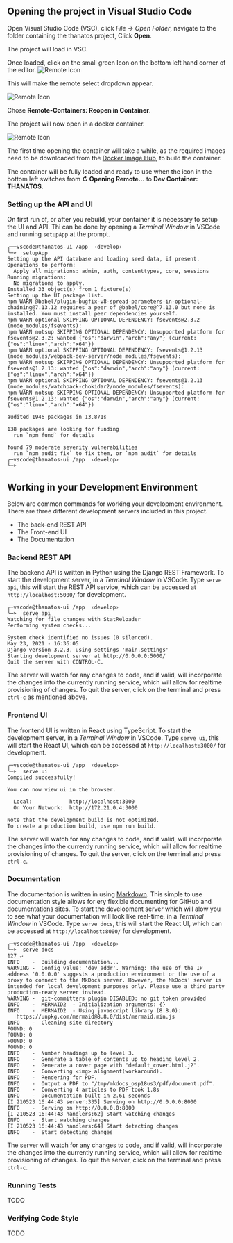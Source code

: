 ## Opening the project in Visual Studio Code

Open Visual Studio Code (VSC), click _File -> Open Folder_, navigate to the folder containing the thanatos project, Click **Open**.

The project will load in VSC.

Once loaded, click on the small green Icon on the bottom left hand corner of the editor. ![Remote Icon](../img/vsc-icon.png)

This will make the remote select dropdown appear.

![Remote Icon](../img/vsc-remoteopen.png)

Chose **Remote-Containers: Reopen in Container**.

The project will now open in a docker container.

![Remote Icon](../img/vsc-opening.png)

The first time opening the container will take a while, as the required images need to be downloaded from the [Docker Image Hub](https://hub.docker.com/), to build the container.

The container will be fully loaded and ready to use when the icon in the bottom left switches from **↻ Opening Remote...** to **Dev Container: THANATOS**.

### Setting up the API and UI

On first run of, or after you rebuild, your container it is necessary to setup the UI and API. Thi can be done by opening a _Terminal Window_ in VSCode and running `setupApp` at the prompt.

```nohighlight
╭──vscode@thanatos-ui /app  ‹develop›
╰─➤  setupApp
Setting up the API database and loading seed data, if present.
Operations to perform:
  Apply all migrations: admin, auth, contenttypes, core, sessions
Running migrations:
  No migrations to apply.
Installed 33 object(s) from 1 fixture(s)
Setting up the UI package list.
npm WARN @babel/plugin-bugfix-v8-spread-parameters-in-optional-chaining@7.13.12 requires a peer of @babel/core@^7.13.0 but none is installed. You must install peer dependencies yourself.
npm WARN optional SKIPPING OPTIONAL DEPENDENCY: fsevents@2.3.2 (node_modules/fsevents):
npm WARN notsup SKIPPING OPTIONAL DEPENDENCY: Unsupported platform for fsevents@2.3.2: wanted {"os":"darwin","arch":"any"} (current: {"os":"linux","arch":"x64"})
npm WARN optional SKIPPING OPTIONAL DEPENDENCY: fsevents@1.2.13 (node_modules/webpack-dev-server/node_modules/fsevents):
npm WARN notsup SKIPPING OPTIONAL DEPENDENCY: Unsupported platform for fsevents@1.2.13: wanted {"os":"darwin","arch":"any"} (current: {"os":"linux","arch":"x64"})
npm WARN optional SKIPPING OPTIONAL DEPENDENCY: fsevents@1.2.13 (node_modules/watchpack-chokidar2/node_modules/fsevents):
npm WARN notsup SKIPPING OPTIONAL DEPENDENCY: Unsupported platform for fsevents@1.2.13: wanted {"os":"darwin","arch":"any"} (current: {"os":"linux","arch":"x64"})

audited 1946 packages in 13.871s

138 packages are looking for funding
  run `npm fund` for details

found 79 moderate severity vulnerabilities
  run `npm audit fix` to fix them, or `npm audit` for details
╭─vscode@thanatos-ui /app  ‹develop›
╰─➤
```

## Working in your Development Environment

Below are common commands for working your development environment. There are three different development servers included in this project.

* The back-end REST API
* The Front-end UI
* The Documentation

### Backend REST API

The backend API is written in Python using the Django REST Framework. To start the development server, in a _Terminal Window_ in VSCode. Type `serve api`, this will start the REST API service, which can be accessed at `http://localhost:5000/` for development.

```nohighlight
╭─vscode@thanatos-ui /app  ‹develop›
╰─➤  serve api
Watching for file changes with StatReloader
Performing system checks...

System check identified no issues (0 silenced).
May 23, 2021 - 16:36:05
Django version 3.2.3, using settings 'main.settings'
Starting development server at http://0.0.0.0:5000/
Quit the server with CONTROL-C.
```

The server will watch for any changes to code, and if valid, will incorporate the changes into the currently running service, which will allow for realtime provisioning of changes.  To quit the server, click on the terminal and press `ctrl-c` as mentioned above.

### Frontend UI

The frontend UI is written in React using TypeScript. To start the development server, in a _Terminal Window_ in VSCode. Type `serve ui`, this will start the React UI, which can be accessed at `http://localhost:3000/` for development.

```nohighlight
╭─vscode@thanatos-ui /app  ‹develop›
╰─➤  serve ui
Compiled successfully!

You can now view ui in the browser.

  Local:            http://localhost:3000
  On Your Network:  http://172.21.0.4:3000

Note that the development build is not optimized.
To create a production build, use npm run build.
```

The server will watch for any changes to code, and if valid, will incorporate the changes into the currently running service, which will allow for realtime provisioning of changes. To quit the server, click on the terminal and press `ctrl-c`.

### Documentation

The documentation is written in using [Markdown](https://www.markdownguide.org). This simple to use documentation style allows for ery flexible documenting for GitHub and documentations sites.  To start the development server which will alow you to see what your documentation will look like real-time, in a _Terminal Window_ in VSCode. Type `serve docs`, this will start the React UI, which can be accessed at `http://localhost:8000/` for development.

```nohighlight
╭─vscode@thanatos-ui /app  ‹develop›
╰─➤  serve docs                                                                                                                                             127 ↵
INFO    -  Building documentation...
WARNING -  Config value: 'dev_addr'. Warning: The use of the IP address '0.0.0.0' suggests a production environment or the use of a proxy to connect to the MkDocs server. However, the MkDocs' server is intended for local development purposes only. Please use a third party production-ready server instead.
WARNING -  git-committers plugin DISABLED: no git token provided
INFO    -  MERMAID2  - Initialization arguments: {}
INFO    -  MERMAID2  - Using javascript library (8.8.0):
   https://unpkg.com/mermaid@8.8.0/dist/mermaid.min.js
INFO    -  Cleaning site directory
FOUND: 0
FOUND: 0
FOUND: 0
FOUND: 0
INFO    -  Number headings up to level 3.
INFO    -  Generate a table of contents up to heading level 2.
INFO    -  Generate a cover page with "default_cover.html.j2".
INFO    -  Converting <img> alignment(workaround).
INFO    -  Rendering for PDF.
INFO    -  Output a PDF to "/tmp/mkdocs_osp18us3/pdf/document.pdf".
INFO    -  Converting 4 articles to PDF took 1.8s
INFO    -  Documentation built in 2.61 seconds
[I 210523 16:44:43 server:335] Serving on http://0.0.0.0:8000
INFO    -  Serving on http://0.0.0.0:8000
[I 210523 16:44:43 handlers:62] Start watching changes
INFO    -  Start watching changes
[I 210523 16:44:43 handlers:64] Start detecting changes
INFO    -  Start detecting changes
```

The server will watch for any changes to code, and if valid, will incorporate the changes into the currently running service, which will allow for realtime provisioning of changes.  To quit the server, click on the terminal and press `ctrl-c`.

### Running Tests

TODO

### Verifying Code Style

TODO
